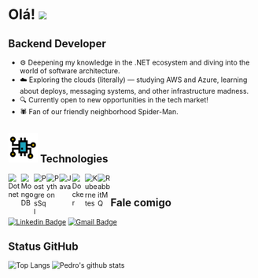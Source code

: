 # Olá! <img src="https://media.giphy.com/media/hvRJCLFzcasrR4ia7z/giphy.gif" width="50px">

## Backend Developer
- ⚙ Deepening my knowledge in the .NET ecosystem and diving into the world of software architecture.
- ☁️ Exploring the clouds (literally) — studying AWS and Azure, learning about deploys, messaging systems, and other infrastructure madness.
- 🔍 Currently open to new opportunities in the tech market!
- 🕷 Fan of our friendly neighborhood Spider-Man.

## <img src="https://github.com/rnanc/rnanc/blob/master/assets/iconfinder_EXPAND_ICONFINDER_COLOR_TECHNOLOGY-01_3970121.svg" width="60"> Technologies
<div>
    <img align="left" alt="Dotnet" width="26px" src="https://www.vectorlogo.zone/logos/dotnet/dotnet-icon.svg"/>
    <img align="left" alt="MongoDB" width="26px" src="https://www.vectorlogo.zone/logos/mongodb/mongodb-icon.svg"/>
    <img align="left" alt="PostgresSql" width="26px" src="https://www.vectorlogo.zone/logos/postgresql/postgresql-icon.svg"/>
    <img align="left" alt="Python" width="26px" src="https://www.vectorlogo.zone/logos/python/python-icon.svg"/>
    <img align="left" alt="Java" width="26px" src="https://www.vectorlogo.zone/logos/java/java-icon.svg"/>
    <img align="left" alt="Docker" width="26px" src="https://www.vectorlogo.zone/logos/docker/docker-icon.svg"/>
    <img align="left" alt="Kubernetes" width="26px" src="https://www.vectorlogo.zone/logos/kubernetes/kubernetes-icon.svg"/>
    <img align="left" alt="RabbitMQ" width="26px" src="https://www.vectorlogo.zone/logos/rabbitmq/rabbitmq-icon.svg"/>
</div>
<br/>

## Fale comigo
[![Linkedin Badge](https://img.shields.io/badge/-LinkedIn-blue?style=flat-square&logo=Linkedin&logoColor=white)](https://www.linkedin.com/in/pedrolimma20/)
[![Gmail Badge](https://img.shields.io/badge/-Gmail-c14438?style=flat-square&logo=Gmail&logoColor=white)](mailto:pedro.lima.wk@gmail.com)
## Status GitHub
![Top Langs](https://github-readme-stats.vercel.app/api/top-langs/?username=pe-lima&bg_color=30,e96443,904e95&text_color=fff&count_private=false&icon_color=fff&title_color=fff&hide_border=true&hide=css,html,jupyter%20notebook)
![Pedro's github stats](https://github-readme-stats.vercel.app/api?username=pe-lima&bg_color=30,e96443,904e95&text_color=fff&count_private=true&show_icons=true&line_height=40&icon_color=fff&title_color=fff&hide_border=true)
